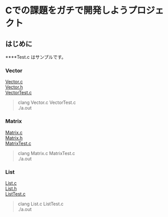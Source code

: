# Cでの課題をガチで開発しようプロジェクト

## はじめに
****Test.c
はサンプルです。

### Vector
[Vector.c](https://github.com/ha1fha1f/kadaiC/blob/master/Vector.c)<br>
[Vector.h](https://github.com/ha1fha1f/kadaiC/blob/master/Vector.h)<br>
[VectorTest.c](https://github.com/ha1fha1f/kadaiC/blob/master/VectorTest.c)<br>
>clang Vector.c VectorTest.c<br>
./a.out

### Matrix
[Matrix.c](https://github.com/ha1fha1f/kadaiC/blob/master/Matrix.c)<br>
[Matrix.h](https://github.com/ha1fha1f/kadaiC/blob/master/Matrix.h)<br>
[MatrixTest.c](https://github.com/ha1fha1f/kadaiC/blob/master/MatrixTest.c)<br>
>clang Matrix.c MatrixTest.c<br>
./a.out

### List
[List.c](https://github.com/ha1fha1f/kadaiC/blob/master/List.c)<br>
[List.h](https://github.com/ha1fha1f/kadaiC/blob/master/List.h)<br>
[ListTest.c](https://github.com/ha1fha1f/kadaiC/blob/master/ListTest.c)<br>
>clang List.c ListTest.c<br>
./a.out
